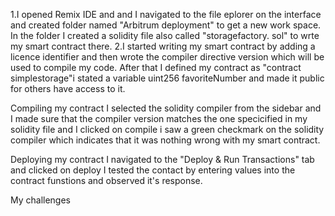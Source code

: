 1.I opened Remix IDE and and I navigated to the file eplorer on the interface and created folder named "Arbitrum deployment" to get a new work space. In the folder I created a solidity file also called "storagefactory. sol" to wrte my smart contract there. 2.I started writing my smart contract by adding a licence identifier and then wrote the compiler directive version which will be used to compile my code. After that I defined my contract as "contract simplestorage"i stated a variable uint256 favoriteNumber and made it public for others have access to it.

Compiling my contract
I selected the solidity compiler from the sidebar and I made sure that the compiler version matches the one specicified in my solidity file and I clicked on compile i saw a green checkmark on the solidity compiler which indicates that it was nothing wrong with my smart contract.

Deploying my contract
I navigated to the "Deploy & Run Transactions" tab and clicked on deploy I tested the contact by entering values into the contract funstions and observed it's response.

My challenges
